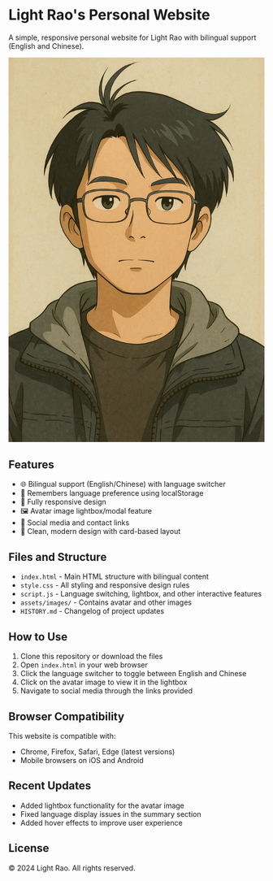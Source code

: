 # Light Rao's Personal Website

A simple, responsive personal website for Light Rao with bilingual support (English and Chinese).

![Light Rao's Website Screenshot](assets/images/avatar.png)

## Features

- 🌐 Bilingual support (English/Chinese) with language switcher
- 💾 Remembers language preference using localStorage
- 📱 Fully responsive design
- 🖼️ Avatar image lightbox/modal feature
- 🔗 Social media and contact links
- 🎨 Clean, modern design with card-based layout

## Files and Structure

- `index.html` - Main HTML structure with bilingual content
- `style.css` - All styling and responsive design rules
- `script.js` - Language switching, lightbox, and other interactive features
- `assets/images/` - Contains avatar and other images
- `HISTORY.md` - Changelog of project updates

## How to Use

1. Clone this repository or download the files
2. Open `index.html` in your web browser
3. Click the language switcher to toggle between English and Chinese
4. Click on the avatar image to view it in the lightbox
5. Navigate to social media through the links provided

## Browser Compatibility

This website is compatible with:
- Chrome, Firefox, Safari, Edge (latest versions)
- Mobile browsers on iOS and Android

## Recent Updates

- Added lightbox functionality for the avatar image
- Fixed language display issues in the summary section
- Added hover effects to improve user experience

## License

© 2024 Light Rao. All rights reserved.
